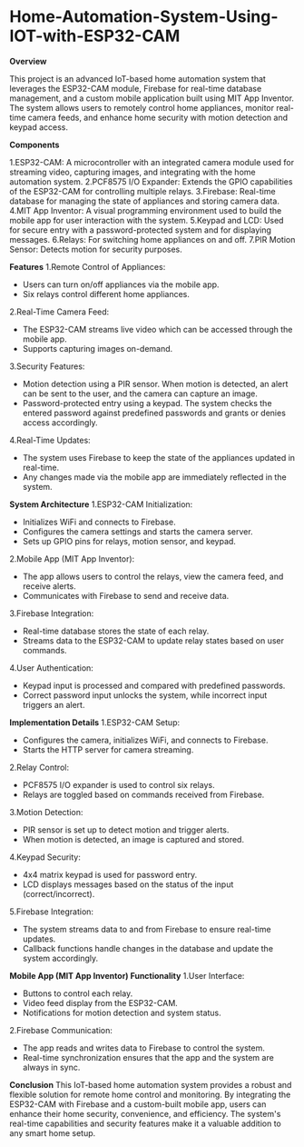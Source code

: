 # Home-Automation-System-Using-IOT-with-ESP32-CAM

**Overview**

This project is an advanced IoT-based home automation system that leverages the ESP32-CAM module, Firebase for real-time database management, and a custom mobile application built using MIT App Inventor. The system allows users to remotely control home appliances, monitor real-time camera feeds, and enhance home security with motion detection and keypad access.

**Components**

 1.ESP32-CAM: A microcontroller with an integrated camera module used for streaming video, capturing images, and integrating with the home automation system.
 2.PCF8575 I/O Expander: Extends the GPIO capabilities of the ESP32-CAM for controlling multiple relays.
 3.Firebase: Real-time database for managing the state of appliances and storing camera data.
 4.MIT App Inventor: A visual programming environment used to build the mobile app for user interaction with the system.
 5.Keypad and LCD: Used for secure entry with a password-protected system and for displaying messages.
 6.Relays: For switching home appliances on and off.
 7.PIR Motion Sensor: Detects motion for security purposes.

**Features**
1.Remote Control of Appliances:

* Users can turn on/off appliances via the mobile app.
* Six relays control different home appliances.

2.Real-Time Camera Feed:

* The ESP32-CAM streams live video which can be accessed through the mobile app.
* Supports capturing images on-demand.

3.Security Features:

* Motion detection using a PIR sensor. When motion is detected, an alert can be sent to the user, and the camera can capture an image.
* Password-protected entry using a keypad. The system checks the entered password against predefined passwords and grants or denies access accordingly.

4.Real-Time Updates:

* The system uses Firebase to keep the state of the appliances updated in real-time.
* Any changes made via the mobile app are immediately reflected in the system.

**System Architecture**
1.ESP32-CAM Initialization:

* Initializes WiFi and connects to Firebase.
* Configures the camera settings and starts the camera server.
* Sets up GPIO pins for relays, motion sensor, and keypad.

2.Mobile App (MIT App Inventor):

* The app allows users to control the relays, view the camera feed, and receive alerts.
* Communicates with Firebase to send and receive data.

3.Firebase Integration:

* Real-time database stores the state of each relay.
* Streams data to the ESP32-CAM to update relay states based on user commands.

4.User Authentication:

* Keypad input is processed and compared with predefined passwords.
* Correct password input unlocks the system, while incorrect input triggers an alert.

**Implementation Details**
1.ESP32-CAM Setup:

* Configures the camera, initializes WiFi, and connects to Firebase.
* Starts the HTTP server for camera streaming.

2.Relay Control:

* PCF8575 I/O expander is used to control six relays.
* Relays are toggled based on commands received from Firebase.

3.Motion Detection:

* PIR sensor is set up to detect motion and trigger alerts.
* When motion is detected, an image is captured and stored.

4.Keypad Security:

* 4x4 matrix keypad is used for password entry.
* LCD displays messages based on the status of the input (correct/incorrect).

5.Firebase Integration:

* The system streams data to and from Firebase to ensure real-time updates.
* Callback functions handle changes in the database and update the system accordingly.

**Mobile App (MIT App Inventor) Functionality**
  1.User Interface:
  
  * Buttons to control each relay.
  * Video feed display from the ESP32-CAM.
  * Notifications for motion detection and system status.
  
  2.Firebase Communication:
  
  * The app reads and writes data to Firebase to control the system.
  * Real-time synchronization ensures that the app and the system are always in sync.
  
**Conclusion**
This IoT-based home automation system provides a robust and flexible solution for remote home control and monitoring. By integrating the ESP32-CAM with Firebase and a custom-built mobile app, users can enhance their home security, convenience, and efficiency. The system's real-time capabilities and security features make it a valuable addition to any smart home setup.
